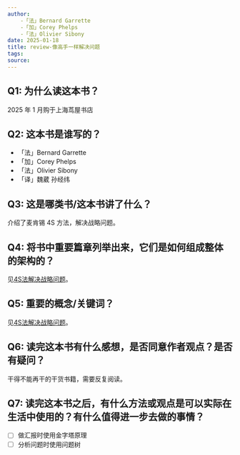```yaml
---
author: 
    -「法」Bernard Garrette
    -「加」Corey Phelps
    -「法」Olivier Sibony
date: 2025-01-18
title: review-像高手一样解决问题
tags: 
source:
---
```


## Q1: 为什么读这本书？

2025 年 1 月购于上海茑屋书店

## Q2: 这本书是谁写的？

- 「法」Bernard Garrette
- 「加」Corey Phelps
- 「法」Olivier Sibony
- 「译」魏葳 孙经纬

## Q3: 这是哪类书/这本书讲了什么？

介绍了麦肯锡 4S 方法，解决战略问题。

## Q4: 将书中重要篇章列举出来，它们是如何组成整体的架构的？

见[4S法解决战略问题](/docs/SS-card-4S法解决战略问题.md)。

## Q5: 重要的概念/关键词？

见[4S法解决战略问题](/docs/SS-card-4S法解决战略问题.md)。

## Q6: 读完这本书有什么感想，是否同意作者观点？是否有疑问？

干得不能再干的干货书籍，需要反复阅读。

## Q7: 读完这本书之后，有什么方法或观点是可以实际在生活中使用的？有什么值得进一步去做的事情？

- [ ] 做汇报时使用金字塔原理
- [ ] 分析问题时使用问题树
